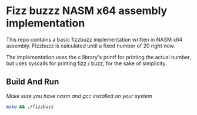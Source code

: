 # Fizz buzzz NASM x64 assembly implementation

This repo contains a basic fizzbuzz implementation written in NASM x64 assembly. Fizzbuzz is calculated
until a fixed number of 20 right now.

The implementation uses the c library's printf for printing the actual number, but uses syscalls for printing
fizz / buzz, for the sake of simplicity.

## Build And Run
_Make sure you have nasm and gcc installed on your system_

```bash
make && ./fizzbuzz
```